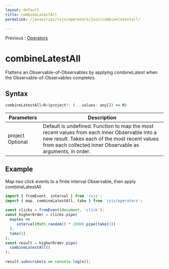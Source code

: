 ```yaml
---
layout: default
title: combineLatestAll
permalink: /javascript/rxjs/operators/join/combinelatestall/

---
```


Previous : [Operators](../../operators.md)

# combineLatestAll

Flattens an Observable-of-Observables by applying combineLatest when the Observable-of-Observables completes.


## Syntax 

```javascript
combineLatestAll<R>(project?: (...values: any[]) => R)
```

| Parameters | Description |
| ---------- | ----------- |
| project Optional | Default is undefined. Function to map the most recent values from each inner Observable into a new result. Takes each of the most recent values from each collected inner Observable as arguments, in order. |


## Example

Map two click events to a finite interval Observable, then apply combineLatestAll

```javascript
import { fromEvent, interval } from 'rxjs';
import { map, combineLatestAll, take } from 'rxjs/operators';
 
const clicks = fromEvent(document, 'click');
const higherOrder = clicks.pipe(
  map(ev =>
     interval(Math.random() * 2000).pipe(take(3))
  ),
  take(2)
);
const result = higherOrder.pipe(
  combineLatestAll()
);
 
result.subscribe(x => console.log(x));
```
